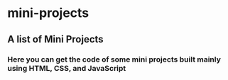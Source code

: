 # mini-projects

## A list of Mini Projects

### Here you can get the code of some mini projects built mainly using HTML, CSS, and JavaScript
